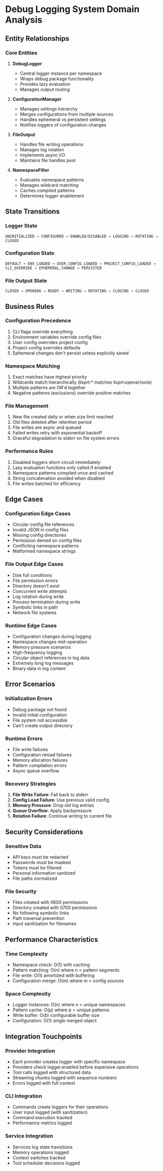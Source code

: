 # Debug Logging System Domain Analysis

## Entity Relationships

### Core Entities

1. **DebugLogger**
   - Central logger instance per namespace
   - Wraps debug package functionality
   - Provides lazy evaluation
   - Manages output routing

2. **ConfigurationManager**
   - Manages settings hierarchy
   - Merges configurations from multiple sources
   - Handles ephemeral vs persistent settings
   - Notifies loggers of configuration changes

3. **FileOutput**
   - Handles file writing operations
   - Manages log rotation
   - Implements async I/O
   - Maintains file handles pool

4. **NamespaceFilter**
   - Evaluates namespace patterns
   - Manages wildcard matching
   - Caches compiled patterns
   - Determines logger enablement

## State Transitions

### Logger State
```
UNINITIALIZED → CONFIGURED → ENABLED/DISABLED → LOGGING → ROTATING → CLOSED
```

### Configuration State
```
DEFAULT → ENV_LOADED → USER_CONFIG_LOADED → PROJECT_CONFIG_LOADED → 
CLI_OVERRIDE → EPHEMERAL_CHANGE → PERSISTED
```

### File Output State
```
CLOSED → OPENING → READY → WRITING → ROTATING → CLOSING → CLOSED
```

## Business Rules

### Configuration Precedence
1. CLI flags override everything
2. Environment variables override config files
3. User config overrides project config
4. Project config overrides defaults
5. Ephemeral changes don't persist unless explicitly saved

### Namespace Matching
1. Exact matches have highest priority
2. Wildcards match hierarchically (llxprt:* matches llxprt:openai:tools)
3. Multiple patterns are OR'd together
4. Negative patterns (exclusions) override positive matches

### File Management
1. New file created daily or when size limit reached
2. Old files deleted after retention period
3. File writes are async and queued
4. Failed writes retry with exponential backoff
5. Graceful degradation to stderr on file system errors

### Performance Rules
1. Disabled loggers short-circuit immediately
2. Lazy evaluation functions only called if enabled
3. Namespace patterns compiled once and cached
4. String concatenation avoided when disabled
5. File writes batched for efficiency

## Edge Cases

### Configuration Edge Cases
- Circular config file references
- Invalid JSON in config files
- Missing config directories
- Permission denied on config files
- Conflicting namespace patterns
- Malformed namespace strings

### File Output Edge Cases  
- Disk full conditions
- File permission errors
- Directory doesn't exist
- Concurrent write attempts
- Log rotation during write
- Process termination during write
- Symbolic links in path
- Network file systems

### Runtime Edge Cases
- Configuration changes during logging
- Namespace changes mid-operation
- Memory pressure scenarios
- High-frequency logging
- Circular object references in log data
- Extremely long log messages
- Binary data in log content

## Error Scenarios

### Initialization Errors
- Debug package not found
- Invalid initial configuration
- File system not accessible
- Can't create output directory

### Runtime Errors
- File write failures
- Configuration reload failures
- Memory allocation failures
- Pattern compilation errors
- Async queue overflow

### Recovery Strategies
1. **File Write Failure**: Fall back to stderr
2. **Config Load Failure**: Use previous valid config
3. **Memory Pressure**: Drop old log entries
4. **Queue Overflow**: Apply backpressure
5. **Rotation Failure**: Continue writing to current file

## Security Considerations

### Sensitive Data
- API keys must be redacted
- Passwords must be masked
- Tokens must be filtered
- Personal information sanitized
- File paths normalized

### File Security
- Files created with 0600 permissions
- Directory created with 0700 permissions
- No following symbolic links
- Path traversal prevention
- Input sanitization for filenames

## Performance Characteristics

### Time Complexity
- Namespace check: O(1) with caching
- Pattern matching: O(n) where n = pattern segments
- File write: O(1) amortized with buffering
- Configuration merge: O(m) where m = config sources

### Space Complexity
- Logger instances: O(n) where n = unique namespaces
- Pattern cache: O(p) where p = unique patterns  
- Write buffer: O(b) configurable buffer size
- Configuration: O(1) single merged object

## Integration Touchpoints

### Provider Integration
- Each provider creates logger with specific namespace
- Providers check logger.enabled before expensive operations
- Tool calls logged with structured data
- Streaming chunks logged with sequence numbers
- Errors logged with full context

### CLI Integration
- Commands create loggers for their operations
- User input logged (with sanitization)
- Command execution tracked
- Performance metrics logged

### Service Integration
- Services log state transitions
- Memory operations logged
- Context switches tracked
- Tool scheduler decisions logged